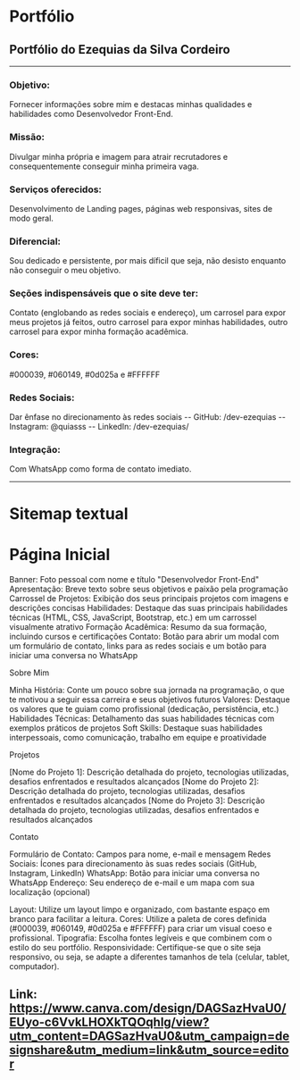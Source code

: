 # Portfólio
## Portfólio do Ezequias da Silva Cordeiro


---

### Objetivo: 
Fornecer informações sobre mim e destacas minhas qualidades e habilidades como Desenvolvedor Front-End.
### Missão: 
Divulgar minha própria e imagem para atrair recrutadores e consequentemente conseguir minha primeira vaga.
### Serviços oferecidos: 
Desenvolvimento de Landing pages, páginas web responsivas, sites de modo geral.
### Diferencial: 
Sou dedicado e persistente, por mais díficil que seja, não desisto enquanto não conseguir o meu objetivo.
### Seções indispensáveis que o site deve ter: 
Contato (englobando as redes sociais e endereço), um carrosel para expor meus projetos já feitos, outro carrosel para expor minhas habilidades, outro carrosel para expor minha formação acadêmica.
### Cores: 
#000039, #060149, #0d025a e #FFFFFF  

### Redes Sociais: 
Dar ênfase no direcionamento às redes sociais
    -- GitHub: /dev-ezequias
    -- Instagram: @quiasss
    -- LinkedIn: /dev-ezequias/

### Integração: 
Com WhatsApp como forma de contato imediato.

-------------------------------

# Sitemap textual


# Página Inicial

Banner: Foto pessoal com nome e título "Desenvolvedor Front-End"
Apresentação: Breve texto sobre seus objetivos e paixão pela programação
Carrossel de Projetos: Exibição dos seus principais projetos com imagens e descrições concisas
Habilidades: Destaque das suas principais habilidades técnicas (HTML, CSS, JavaScript, Bootstrap, etc.) em um carrossel visualmente atrativo
Formação Acadêmica: Resumo da sua formação, incluindo cursos e certificações
Contato: Botão para abrir um modal com um formulário de contato, links para as redes sociais e um botão para iniciar uma conversa no WhatsApp

Sobre Mim

Minha História: Conte um pouco sobre sua jornada na programação, o que te motivou a seguir essa carreira e seus objetivos futuros
Valores: Destaque os valores que te guiam como profissional (dedicação, persistência, etc.)
Habilidades Técnicas: Detalhamento das suas habilidades técnicas com exemplos práticos de projetos
Soft Skills: Destaque suas habilidades interpessoais, como comunicação, trabalho em equipe e proatividade

Projetos

[Nome do Projeto 1]: Descrição detalhada do projeto, tecnologias utilizadas, desafios enfrentados e resultados alcançados
[Nome do Projeto 2]: Descrição detalhada do projeto, tecnologias utilizadas, desafios enfrentados e resultados alcançados
[Nome do Projeto 3]: Descrição detalhada do projeto, tecnologias utilizadas, desafios enfrentados e resultados alcançados


Contato

Formulário de Contato: Campos para nome, e-mail e mensagem
Redes Sociais: Ícones para direcionamento às suas redes sociais (GitHub, Instagram, LinkedIn)
WhatsApp: Botão para iniciar uma conversa no WhatsApp
Endereço: Seu endereço de e-mail e um mapa com sua localização (opcional)

Layout: Utilize um layout limpo e organizado, com bastante espaço em branco para facilitar a leitura.
Cores: Utilize a paleta de cores definida (#000039, #060149, #0d025a e #FFFFFF) para criar um visual coeso e profissional.
Tipografia: Escolha fontes legíveis e que combinem com o estilo do seu portfólio.
Responsividade: Certifique-se que o site seja responsivo, ou seja, se adapte a diferentes tamanhos de tela (celular, tablet, computador).

## Link: https://www.canva.com/design/DAGSazHvaU0/EUyo-c6VvkLHOXkTQOqhlg/view?utm_content=DAGSazHvaU0&utm_campaign=designshare&utm_medium=link&utm_source=editor


